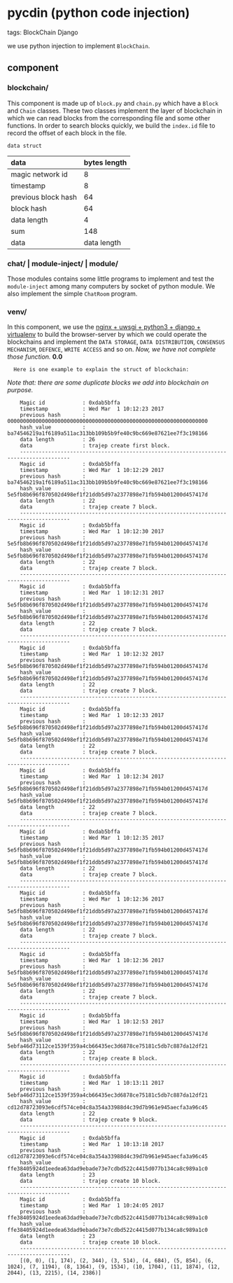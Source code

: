 # pycdin (python code injection)
tags: BlockChain Django

we use python injection to implement ``BlockChain``.

## component
### blockchain/
  This component is made up of ``block.py`` and ``chain.py`` which have a ``Block`` and ``Chain`` classes. These two classes implement the layer of blockchain in which we can read blocks from the corresponding file and some other functions. In order to search blocks quickly, we build the ``index.id`` file to record the offset of each block in the file. 

    data struct
| data |bytes length|
|:---|:---|
|  magic network id | 8 |
|  timestamp |  8  |
|  previous block hash |  64  |
|  block hash |  64  |
|  data length |  4  |
|  sum |  148  |
|  data |  data length  |

### chat/ | module-inject/ | module/
Those modules contains some little programs to implement and test the ``module-inject`` among many computers by socket of python module. We also implement the simple ``ChatRoom`` program.

### venv/
In this component, we use the [nginx + uwsgi + python3 + django + virtualenv](http://uwsgi-docs.readthedocs.io/en/latest/WSGIquickstart.html) to build the browser-server by which we could operate the blockchains and implement the ``DATA STORAGE``, ``DATA DISTRIBUTION``, ``CONSENSUS MECHANISM``, ``DEFENCE``, ``WRITE ACCESS`` and so on. *Now, we have not complete those function.*
**0.0**
  
      Here is one example to explain the struct of blockchain:
*Note that: there are some duplicate blocks we add into blockchain on purpose.*
```
    Magic id            : 0xdab5bffa
    timestamp           : Wed Mar  1 10:12:23 2017
    previous hash       : 0000000000000000000000000000000000000000000000000000000000000000
    hash_value          : ba74546219a1f6189a511ac313bb109b5b9fe40c9bc669e87621ee7f3c198166
    data length         : 26
    data                : trajep create first block.
    --------------------------------------------------------------------------------------
    Magic id            : 0xdab5bffa
    timestamp           : Wed Mar  1 10:12:29 2017
    previous hash       : ba74546219a1f6189a511ac313bb109b5b9fe40c9bc669e87621ee7f3c198166
    hash_value          : 5e5fb8b696f870502d498ef1f21ddb5d97a2377898e71fb594b01200d457417d
    data length         : 22
    data                : trajep create 7 block.
    --------------------------------------------------------------------------------------
    Magic id            : 0xdab5bffa
    timestamp           : Wed Mar  1 10:12:30 2017
    previous hash       : 5e5fb8b696f870502d498ef1f21ddb5d97a2377898e71fb594b01200d457417d
    hash_value          : 5e5fb8b696f870502d498ef1f21ddb5d97a2377898e71fb594b01200d457417d
    data length         : 22
    data                : trajep create 7 block.
    --------------------------------------------------------------------------------------
    Magic id            : 0xdab5bffa
    timestamp           : Wed Mar  1 10:12:31 2017
    previous hash       : 5e5fb8b696f870502d498ef1f21ddb5d97a2377898e71fb594b01200d457417d
    hash_value          : 5e5fb8b696f870502d498ef1f21ddb5d97a2377898e71fb594b01200d457417d
    data length         : 22
    data                : trajep create 7 block.
    --------------------------------------------------------------------------------------
    Magic id            : 0xdab5bffa
    timestamp           : Wed Mar  1 10:12:32 2017
    previous hash       : 5e5fb8b696f870502d498ef1f21ddb5d97a2377898e71fb594b01200d457417d
    hash_value          : 5e5fb8b696f870502d498ef1f21ddb5d97a2377898e71fb594b01200d457417d
    data length         : 22
    data                : trajep create 7 block.
    --------------------------------------------------------------------------------------
    Magic id            : 0xdab5bffa
    timestamp           : Wed Mar  1 10:12:33 2017
    previous hash       : 5e5fb8b696f870502d498ef1f21ddb5d97a2377898e71fb594b01200d457417d
    hash_value          : 5e5fb8b696f870502d498ef1f21ddb5d97a2377898e71fb594b01200d457417d
    data length         : 22
    data                : trajep create 7 block.
    --------------------------------------------------------------------------------------
    Magic id            : 0xdab5bffa
    timestamp           : Wed Mar  1 10:12:34 2017
    previous hash       : 5e5fb8b696f870502d498ef1f21ddb5d97a2377898e71fb594b01200d457417d
    hash_value          : 5e5fb8b696f870502d498ef1f21ddb5d97a2377898e71fb594b01200d457417d
    data length         : 22
    data                : trajep create 7 block.
    --------------------------------------------------------------------------------------
    Magic id            : 0xdab5bffa
    timestamp           : Wed Mar  1 10:12:35 2017
    previous hash       : 5e5fb8b696f870502d498ef1f21ddb5d97a2377898e71fb594b01200d457417d
    hash_value          : 5e5fb8b696f870502d498ef1f21ddb5d97a2377898e71fb594b01200d457417d
    data length         : 22
    data                : trajep create 7 block.
    --------------------------------------------------------------------------------------
    Magic id            : 0xdab5bffa
    timestamp           : Wed Mar  1 10:12:36 2017
    previous hash       : 5e5fb8b696f870502d498ef1f21ddb5d97a2377898e71fb594b01200d457417d
    hash_value          : 5e5fb8b696f870502d498ef1f21ddb5d97a2377898e71fb594b01200d457417d
    data length         : 22
    data                : trajep create 7 block.
    --------------------------------------------------------------------------------------
    Magic id            : 0xdab5bffa
    timestamp           : Wed Mar  1 10:12:36 2017
    previous hash       : 5e5fb8b696f870502d498ef1f21ddb5d97a2377898e71fb594b01200d457417d
    hash_value          : 5e5fb8b696f870502d498ef1f21ddb5d97a2377898e71fb594b01200d457417d
    data length         : 22
    data                : trajep create 7 block.
    --------------------------------------------------------------------------------------
    Magic id            : 0xdab5bffa
    timestamp           : Wed Mar  1 10:12:53 2017
    previous hash       : 5e5fb8b696f870502d498ef1f21ddb5d97a2377898e71fb594b01200d457417d
    hash_value          : 5ebfa46d73112ce1539f359a4cb66435ec3d6878ce75181c5db7c887da12df21
    data length         : 22
    data                : trajep create 8 block.
    --------------------------------------------------------------------------------------
    Magic id            : 0xdab5bffa
    timestamp           : Wed Mar  1 10:13:11 2017
    previous hash       : 5ebfa46d73112ce1539f359a4cb66435ec3d6878ce75181c5db7c887da12df21
    hash_value          : cd12d78723093e6cdf574ce04c8a354a33988d4c39d7b961e945aecfa3a96c45
    data length         : 22
    data                : trajep create 9 block.
    --------------------------------------------------------------------------------------
    Magic id            : 0xdab5bffa
    timestamp           : Wed Mar  1 10:13:18 2017
    previous hash       : cd12d78723093e6cdf574ce04c8a354a33988d4c39d7b961e945aecfa3a96c45
    hash_value          : ffe38405924d1eedea63dad9ebade73e7cdbd522c4415d077b134ca8c989a1c0
    data length         : 23
    data                : trajep create 10 block.
    --------------------------------------------------------------------------------------
    Magic id            : 0xdab5bffa
    timestamp           : Wed Mar  1 10:24:05 2017
    previous hash       : ffe38405924d1eedea63dad9ebade73e7cdbd522c4415d077b134ca8c989a1c0
    hash_value          : ffe38405924d1eedea63dad9ebade73e7cdbd522c4415d077b134ca8c989a1c0
    data length         : 23
    data                : trajep create 10 block.
    --------------------------------------------------------------------------------------
    [(0, 0), (1, 174), (2, 344), (3, 514), (4, 684), (5, 854), (6, 1024), (7, 1194), (8, 1364), (9, 1534), (10, 1704), (11, 1874), (12, 2044), (13, 2215), (14, 2386)]
```
